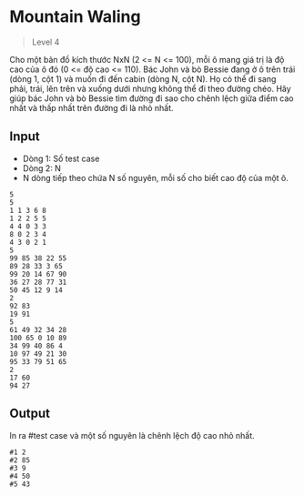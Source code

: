 # Mountain Waling
>
> Level 4

Cho một bản đồ kích thước NxN (2 <= N <= 100), mỗi ô mang giá trị là độ cao của ô đó (0 <= độ cao <= 110).
Bác John và bò Bessie đang ở ô trên trái (dòng 1, cột 1) và muốn đi đến cabin (dòng N, cột N).
Họ có thể đi sang phải, trái, lên trên và xuống dưới nhưng không thể đi theo đường chéo.
Hãy giúp bác John và bò Bessie tìm đường đi sao cho chênh lệch giữa điểm cao nhất và thấp nhất trên đường đi là nhỏ nhất.
 
## Input

- Dòng 1: Số test case
- Dòng 2: N
- N dòng tiếp theo chứa N số nguyên, mỗi số cho biết cao độ của một ô.

```
5
5
1 1 3 6 8
1 2 2 5 5
4 4 0 3 3
8 0 2 3 4
4 3 0 2 1
5
99 85 38 22 55
89 28 33 3 65
99 20 14 67 90
36 27 28 77 31
50 45 12 9 14
2
92 83
19 91
5
61 49 32 34 28
100 65 0 10 89
34 99 40 86 4
10 97 49 21 30
95 33 79 51 65
2
17 60
94 27
```

## Output

In ra #test case và một số nguyên là chênh lệch độ cao nhỏ nhất.
 
```
#1 2
#2 85
#3 9
#4 50
#5 43
```